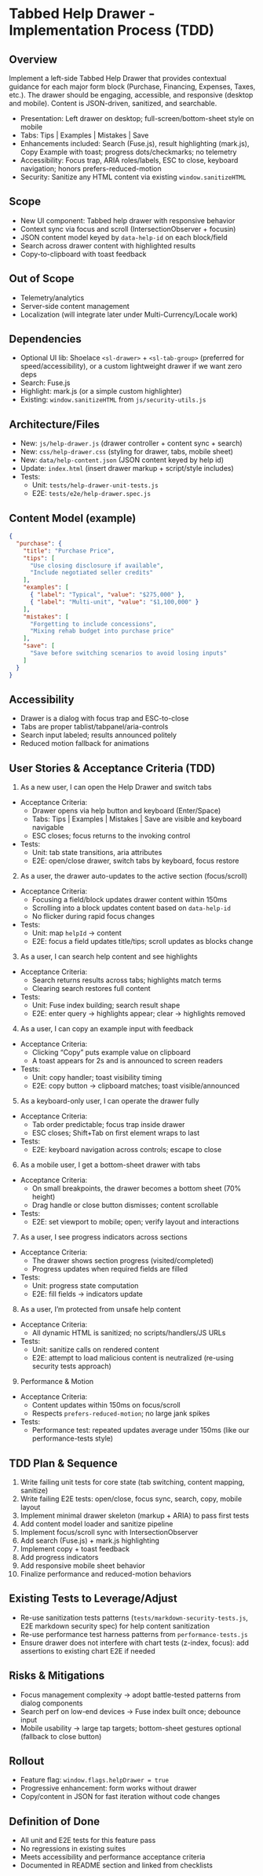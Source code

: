 # Tabbed Help Drawer - Implementation Process (TDD)

## Overview
Implement a left-side Tabbed Help Drawer that provides contextual guidance for each major form block (Purchase, Financing, Expenses, Taxes, etc.). The drawer should be engaging, accessible, and responsive (desktop and mobile). Content is JSON-driven, sanitized, and searchable.

- Presentation: Left drawer on desktop; full-screen/bottom-sheet style on mobile
- Tabs: Tips | Examples | Mistakes | Save
- Enhancements included: Search (Fuse.js), result highlighting (mark.js), Copy Example with toast; progress dots/checkmarks; no telemetry
- Accessibility: Focus trap, ARIA roles/labels, ESC to close, keyboard navigation; honors prefers-reduced-motion
- Security: Sanitize any HTML content via existing `window.sanitizeHTML`

## Scope
- New UI component: Tabbed help drawer with responsive behavior
- Context sync via focus and scroll (IntersectionObserver + focusin)
- JSON content model keyed by `data-help-id` on each block/field
- Search across drawer content with highlighted results
- Copy-to-clipboard with toast feedback

## Out of Scope
- Telemetry/analytics
- Server-side content management
- Localization (will integrate later under Multi-Currency/Locale work)

## Dependencies
- Optional UI lib: Shoelace `<sl-drawer>` + `<sl-tab-group>` (preferred for speed/accessibility), or a custom lightweight drawer if we want zero deps
- Search: Fuse.js
- Highlight: mark.js (or a simple custom highlighter)
- Existing: `window.sanitizeHTML` from `js/security-utils.js`

## Architecture/Files
- New: `js/help-drawer.js` (drawer controller + content sync + search)
- New: `css/help-drawer.css` (styling for drawer, tabs, mobile sheet)
- New: `data/help-content.json` (JSON content keyed by help id)
- Update: `index.html` (insert drawer markup + script/style includes)
- Tests:
  - Unit: `tests/help-drawer-unit-tests.js`
  - E2E: `tests/e2e/help-drawer.spec.js`

## Content Model (example)
```json
{
  "purchase": {
    "title": "Purchase Price",
    "tips": [
      "Use closing disclosure if available",
      "Include negotiated seller credits"
    ],
    "examples": [
      { "label": "Typical", "value": "$275,000" },
      { "label": "Multi-unit", "value": "$1,100,000" }
    ],
    "mistakes": [
      "Forgetting to include concessions",
      "Mixing rehab budget into purchase price"
    ],
    "save": [
      "Save before switching scenarios to avoid losing inputs"
    ]
  }
}
```

## Accessibility
- Drawer is a dialog with focus trap and ESC-to-close
- Tabs are proper tablist/tabpanel/aria-controls
- Search input labeled; results announced politely
- Reduced motion fallback for animations

## User Stories & Acceptance Criteria (TDD)

1) As a new user, I can open the Help Drawer and switch tabs
- Acceptance Criteria:
  - Drawer opens via help button and keyboard (Enter/Space)
  - Tabs: Tips | Examples | Mistakes | Save are visible and keyboard navigable
  - ESC closes; focus returns to the invoking control
- Tests:
  - Unit: tab state transitions, aria attributes
  - E2E: open/close drawer, switch tabs by keyboard, focus restore

2) As a user, the drawer auto-updates to the active section (focus/scroll)
- Acceptance Criteria:
  - Focusing a field/block updates drawer content within 150ms
  - Scrolling into a block updates content based on `data-help-id`
  - No flicker during rapid focus changes
- Tests:
  - Unit: map `helpId` -> content
  - E2E: focus a field updates title/tips; scroll updates as blocks change

3) As a user, I can search help content and see highlights
- Acceptance Criteria:
  - Search returns results across tabs; highlights match terms
  - Clearing search restores full content
- Tests:
  - Unit: Fuse index building; search result shape
  - E2E: enter query -> highlights appear; clear -> highlights removed

4) As a user, I can copy an example input with feedback
- Acceptance Criteria:
  - Clicking “Copy” puts example value on clipboard
  - A toast appears for 2s and is announced to screen readers
- Tests:
  - Unit: copy handler; toast visibility timing
  - E2E: copy button -> clipboard matches; toast visible/announced

5) As a keyboard-only user, I can operate the drawer fully
- Acceptance Criteria:
  - Tab order predictable; focus trap inside drawer
  - ESC closes; Shift+Tab on first element wraps to last
- Tests:
  - E2E: keyboard navigation across controls; escape to close

6) As a mobile user, I get a bottom-sheet drawer with tabs
- Acceptance Criteria:
  - On small breakpoints, the drawer becomes a bottom sheet (70% height)
  - Drag handle or close button dismisses; content scrollable
- Tests:
  - E2E: set viewport to mobile; open; verify layout and interactions

7) As a user, I see progress indicators across sections
- Acceptance Criteria:
  - The drawer shows section progress (visited/completed)
  - Progress updates when required fields are filled
- Tests:
  - Unit: progress state computation
  - E2E: fill fields -> indicators update

8) As a user, I’m protected from unsafe help content
- Acceptance Criteria:
  - All dynamic HTML is sanitized; no scripts/handlers/JS URLs
- Tests:
  - Unit: sanitize calls on rendered content
  - E2E: attempt to load malicious content is neutralized (re-using security tests approach)

9) Performance & Motion
- Acceptance Criteria:
  - Content updates within 150ms on focus/scroll
  - Respects `prefers-reduced-motion`; no large jank spikes
- Tests:
  - Performance test: repeated updates average under 150ms (like our performance-tests style)

## TDD Plan & Sequence
1. Write failing unit tests for core state (tab switching, content mapping, sanitize)
2. Write failing E2E tests: open/close, focus sync, search, copy, mobile layout
3. Implement minimal drawer skeleton (markup + ARIA) to pass first tests
4. Add content model loader and sanitize pipeline
5. Implement focus/scroll sync with IntersectionObserver
6. Add search (Fuse.js) + mark.js highlighting
7. Implement copy + toast feedback
8. Add progress indicators
9. Add responsive mobile sheet behavior
10. Finalize performance and reduced-motion behaviors

## Existing Tests to Leverage/Adjust
- Re-use sanitization tests patterns (`tests/markdown-security-tests.js`, E2E markdown security spec) for help content sanitization
- Re-use performance test harness patterns from `performance-tests.js`
- Ensure drawer does not interfere with chart tests (z-index, focus): add assertions to existing chart E2E if needed

## Risks & Mitigations
- Focus management complexity → adopt battle-tested patterns from dialog components
- Search perf on low-end devices → Fuse index built once; debounce input
- Mobile usability → large tap targets; bottom-sheet gestures optional (fallback to close button)

## Rollout
- Feature flag: `window.flags.helpDrawer = true`
- Progressive enhancement: form works without drawer
- Copy/content in JSON for fast iteration without code changes

## Definition of Done
- All unit and E2E tests for this feature pass
- No regressions in existing suites
- Meets accessibility and performance acceptance criteria
- Documented in README section and linked from checklists
